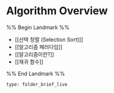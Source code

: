 # Algorithm Overview

%% Begin Landmark %%
- [[선택 정렬 (Selection Sort)]]
- [[알고리즘 패러다임]]
- [[알고리즘이란?]]
- [[재귀 함수]]

%% End Landmark %%


```ccard
type: folder_brief_live
```

